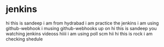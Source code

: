 # jenkins
hi this is sandeep i am from hydrabad
i am practice the jenkins 
i am using github-webhook
i musing github-webhooks up on 
hi this is sandeep you watching jenkins videoss
hiiii
i am using poll scm
hii
hi this is rock i am checking shedule
